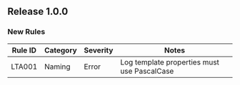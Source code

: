 ﻿## Release 1.0.0

### New Rules
Rule ID | Category | Severity | Notes
--------|----------|----------|------
LTA001  | Naming   | Error    | Log template properties must use PascalCase
